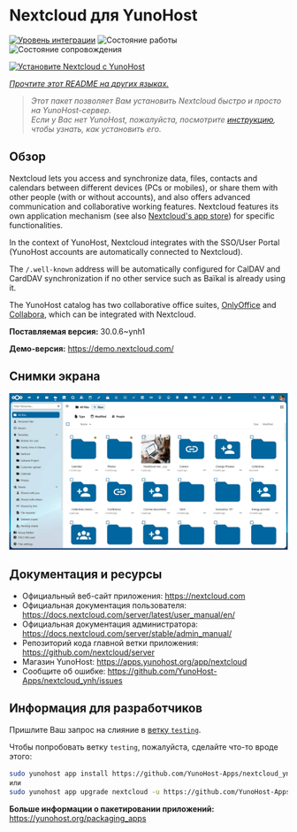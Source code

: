 <!--
Важно: этот README был автоматически сгенерирован <https://github.com/YunoHost/apps/tree/master/tools/readme_generator>
Он НЕ ДОЛЖЕН редактироваться вручную.
-->

# Nextcloud для YunoHost

[![Уровень интеграции](https://apps.yunohost.org/badge/integration/nextcloud)](https://ci-apps.yunohost.org/ci/apps/nextcloud/)
![Состояние работы](https://apps.yunohost.org/badge/state/nextcloud)
![Состояние сопровождения](https://apps.yunohost.org/badge/maintained/nextcloud)

[![Установите Nextcloud с YunoHost](https://install-app.yunohost.org/install-with-yunohost.svg)](https://install-app.yunohost.org/?app=nextcloud)

*[Прочтите этот README на других языках.](./ALL_README.md)*

> *Этот пакет позволяет Вам установить Nextcloud быстро и просто на YunoHost-сервер.*  
> *Если у Вас нет YunoHost, пожалуйста, посмотрите [инструкцию](https://yunohost.org/install), чтобы узнать, как установить его.*

## Обзор

Nextcloud lets you access and synchronize data, files, contacts and calendars between different devices (PCs or mobiles), or share them with other people (with or without accounts), and also offers advanced communication and collaborative working features. Nextcloud features its own application mechanism (see also [Nextcloud's app store](https://apps.nextcloud.com/)) for specific functionalities. 

In the context of YunoHost, Nextcloud integrates with the SSO/User Portal (YunoHost accounts are automatically connected to Nextcloud).

The `/.well-known` address will be automatically configured for CalDAV and CardDAV synchronization if no other service such as Baïkal is already using it.

The YunoHost catalog has two collaborative office suites, [OnlyOffice](https://github.com/YunoHost-Apps/onlyoffice_ynh) and [Collabora](https://github.com/YunoHost-Apps/collabora_ynh), which can be integrated with Nextcloud.

**Поставляемая версия:** 30.0.6~ynh1

**Демо-версия:** <https://demo.nextcloud.com/>

## Снимки экрана

![Снимок экрана Nextcloud](./doc/screenshots/screenshot.png)

## Документация и ресурсы

- Официальный веб-сайт приложения: <https://nextcloud.com>
- Официальная документация пользователя: <https://docs.nextcloud.com/server/latest/user_manual/en/>
- Официальная документация администратора: <https://docs.nextcloud.com/server/stable/admin_manual/>
- Репозиторий кода главной ветки приложения: <https://github.com/nextcloud/server>
- Магазин YunoHost: <https://apps.yunohost.org/app/nextcloud>
- Сообщите об ошибке: <https://github.com/YunoHost-Apps/nextcloud_ynh/issues>

## Информация для разработчиков

Пришлите Ваш запрос на слияние в [ветку `testing`](https://github.com/YunoHost-Apps/nextcloud_ynh/tree/testing).

Чтобы попробовать ветку `testing`, пожалуйста, сделайте что-то вроде этого:

```bash
sudo yunohost app install https://github.com/YunoHost-Apps/nextcloud_ynh/tree/testing --debug
или
sudo yunohost app upgrade nextcloud -u https://github.com/YunoHost-Apps/nextcloud_ynh/tree/testing --debug
```

**Больше информации о пакетировании приложений:** <https://yunohost.org/packaging_apps>
